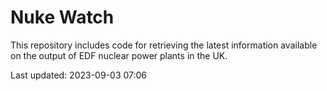 # Nuke Watch

This repository includes code for retrieving the latest information available on the output of EDF nuclear power plants in the UK.

Last updated: 2023-09-03 07:06